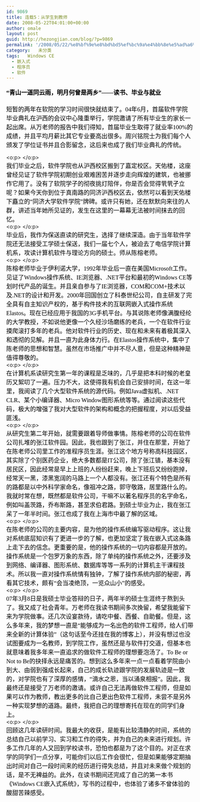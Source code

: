 ```yaml
---
id: 9869
title: 连载5：从学生到教师
date: 2008-05-22T04:01:00+00:00
author: omale
layout: post
guid: http://hezongjian.com/blog/?p=9869
permalink: '/2008/05/22/%e8%bf%9e%e8%bd%bd5%ef%bc%9a%e4%bb%8e%e5%ad%a6%e7%94%9f%e5%88%b0%e6%95%99%e5%b8%88/'
category:   未分类  
tags:   Windows CE
  - 嵌入式
  - 程序员
  - 软件
---
```

<h3 style="MARGIN: 13pt 0cm">
  <font color=#000000><span style="FONT-SIZE: 12pt; LINE-HEIGHT: 173%; FONT-FAMILY: 宋体; mso-bidi-font-size: 16.0pt; mso-ascii-font-family: Calibri; mso-hansi-font-family: Calibri">“青山一道同云雨，明月何曾是两乡”——读书、毕业与就业</span><span lang=EN-US style="FONT-SIZE: 12pt; LINE-HEIGHT: 173%; mso-bidi-font-size: 16.0pt"><?xml:namespace prefix = o ns = "urn:schemas-microsoft-com:office:office"  /><o:p></o:p></span></font>
</h3><p class=MsoNormal style="MARGIN: 0cm 0cm 0pt"><font size=3><font color=#000000>

<span style="FONT-FAMILY: 宋体; mso-ascii-font-family: Calibri; mso-hansi-font-family: Calibri">短暂的两年在软院的学习时间很快就结束了。</span><span lang=EN-US><font face=Calibri>04</font></span><span style="FONT-FAMILY: 宋体; mso-ascii-font-family: Calibri; mso-hansi-font-family: Calibri">年</span><span lang=EN-US><font face=Calibri>6</font></span><span style="FONT-FAMILY: 宋体; mso-ascii-font-family: Calibri; mso-hansi-font-family: Calibri">月，首届软件学院毕业典礼在沪西的会议中心隆重举行，学院邀请了所有毕业生的家长一起出席。从万老师的报告中我们得知，首届毕业生取得了就业率</span><span lang=EN-US><font face=Calibri>100%</font></span><span style="FONT-FAMILY: 宋体; mso-ascii-font-family: Calibri; mso-hansi-font-family: Calibri">的成绩，并且平均月薪比其它专业要高出很多。周兴铭院士为我们每个人颁发了学位证书并且合影留念，这后来也成了我们毕业典礼的传统。</span></font></font></p> <p class=MsoNormal style="MARGIN: 0cm 0cm 0pt"><span lang=EN-US><o:p><font face=Calibri color=#000000 size=3>&nbsp;</font></o:p></span></p> <p class=MsoNormal style="MARGIN: 0cm 0cm 0pt"><span style="FONT-FAMILY: 宋体; mso-ascii-font-family: Calibri; mso-hansi-font-family: Calibri"><font color=#000000 size=3>我们毕业之后，软件学院也从沪西校区搬到了嘉定校区。天佑楼，这座曾经见证了软件学院初期创业艰难困苦并逐步走向辉煌的建筑，也被挪作它用了。没有了软院学子的彻夜挑灯陪伴，你是否会觉得茕茕孑立呢？如果今天你到位于真南路的同济沪西校区去，依然可以看到天佑楼下矗立的“同济大学软件学院”牌碑。或许只有她，还在默默向来往的人群，讲述当年她所见证的，发生在这里的一幕幕无法被时间抹去的回忆。</font></span></p> <p class=MsoNormal style="MARGIN: 0cm 0cm 0pt"><span lang=EN-US><o:p><font face=Calibri color=#000000 size=3>&nbsp;</font></o:p></span></p> <p class=MsoNormal style="MARGIN: 0cm 0cm 0pt"><span style="FONT-FAMILY: 宋体; mso-ascii-font-family: Calibri; mso-hansi-font-family: Calibri"><font color=#000000 size=3>毕业后，我作为保送直读的研究生，选择了继续深造。由于当年软件学院还无法接受工学硕士保送，我们一届七个人，被迫去了电信学院计算机系，攻读计算机软件与理论方向的硕士。师从陈榕老师。</font></span></p> <p class=MsoNormal style="MARGIN: 0cm 0cm 0pt"><span lang=EN-US><o:p><font face=Calibri color=#000000 size=3>&nbsp;</font></o:p></span></p> <p class=MsoNormal style="MARGIN: 0cm 0cm 0pt"><font size=3><font color=#000000><span style="FONT-FAMILY: 宋体; mso-ascii-font-family: Calibri; mso-hansi-font-family: Calibri">陈榕老师毕业于伊利诺大学，</span><span lang=EN-US><font face=Calibri>1992</font></span><span style="FONT-FAMILY: 宋体; mso-ascii-font-family: Calibri; mso-hansi-font-family: Calibri">年毕业后一直在美国</span><span lang=EN-US><font face=Calibri>Microsoft</font></span><span style="FONT-FAMILY: 宋体; mso-ascii-font-family: Calibri; mso-hansi-font-family: Calibri">工作。见证了</span><span lang=EN-US><font face=Calibri>Windows</font></span><span style="FONT-FAMILY: 宋体; mso-ascii-font-family: Calibri; mso-hansi-font-family: Calibri">操作系统、</span><span lang=EN-US><font face=Calibri>IE</font></span><span style="FONT-FAMILY: 宋体; mso-ascii-font-family: Calibri; mso-hansi-font-family: Calibri">浏览器、</span><span lang=EN-US><font face=Calibri>.NET</font></span><span style="FONT-FAMILY: 宋体; mso-ascii-font-family: Calibri; mso-hansi-font-family: Calibri">平台和最初的</span><span lang=EN-US><font face=Calibri>Windows CE</font></span><span style="FONT-FAMILY: 宋体; mso-ascii-font-family: Calibri; mso-hansi-font-family: Calibri">等划时代产品的诞生。并且亲自参与了</span><span lang=EN-US><font face=Calibri>IE</font></span><span style="FONT-FAMILY: 宋体; mso-ascii-font-family: Calibri; mso-hansi-font-family: Calibri">浏览器，</span><span lang=EN-US><font face=Calibri>COM</font></span><span style="FONT-FAMILY: 宋体; mso-ascii-font-family: Calibri; mso-hansi-font-family: Calibri">和</span><span lang=EN-US><font face=Calibri>COM+</font></span><span style="FONT-FAMILY: 宋体; mso-ascii-font-family: Calibri; mso-hansi-font-family: Calibri">技术以及</span><span lang=EN-US><font face=Calibri>.NET</font></span><span style="FONT-FAMILY: 宋体; mso-ascii-font-family: Calibri; mso-hansi-font-family: Calibri">的设计和开发。</span><span lang=EN-US><font face=Calibri>2000</font></span><span style="FONT-FAMILY: 宋体; mso-ascii-font-family: Calibri; mso-hansi-font-family: Calibri">年回国创立了科泰世纪公司，自主研发了完全具有自主知识产权的，基于构件技术的互联网嵌入式操作系统</span><span lang=EN-US><font face=Calibri>Elastos</font></span><span style="FONT-FAMILY: 宋体; mso-ascii-font-family: Calibri; mso-hansi-font-family: Calibri">。现在已经应用于我国的</span><span lang=EN-US><font face=Calibri>3G</font></span><span style="FONT-FAMILY: 宋体; mso-ascii-font-family: Calibri; mso-hansi-font-family: Calibri">手机平台。与其说陈老师像满腹经纶的大学教授，不如说他更像一个久经沙场磨练的老兵，一个在软件行业摸爬滚打多年的老兵。他对软件行业的历史、现在和未来有着极其深入和透彻的见解。并且一直为此身体力行。在</span><span lang=EN-US><font face=Calibri>Elastos</font></span><span style="FONT-FAMILY: 宋体; mso-ascii-font-family: Calibri; mso-hansi-font-family: Calibri">操作系统中，集中了陈老师的思想和智慧。虽然在市场推广中并不尽人意，但是这种精神是值得尊敬的。</span></font></font></p> <p class=MsoNormal style="MARGIN: 0cm 0cm 0pt"><span lang=EN-US><o:p><font face=Calibri color=#000000 size=3>&nbsp;</font></o:p></span></p> <p class=MsoNormal style="MARGIN: 0cm 0cm 0pt"><font size=3><font color=#000000><span style="FONT-FAMILY: 宋体; mso-ascii-font-family: Calibri; mso-hansi-font-family: Calibri">在计算机系读研究生第一年的课程是乏味的，几乎是把本科时候的老皇历又絮叨了一遍。压力不大，这使得我有机会自己安排时间，在这一年里，我阅读了几个大型软件系统的源代码。例如</span><span lang=EN-US><font face=Calibri>Java</font></span><span style="FONT-FAMILY: 宋体; mso-ascii-font-family: Calibri; mso-hansi-font-family: Calibri">虚拟机、</span><span lang=EN-US><font face=Calibri>.NET CLR</font></span><span style="FONT-FAMILY: 宋体; mso-ascii-font-family: Calibri; mso-hansi-font-family: Calibri">、某个小编译器、</span><span lang=EN-US><font face=Calibri>Micro Window</font></span><span style="FONT-FAMILY: 宋体; mso-ascii-font-family: Calibri; mso-hansi-font-family: Calibri">图形系统等等。通过阅读这些代码，极大的增强了我对大型软件的架构和概念的把握程度，对以后受益匪浅。</span></font></font></p> <p class=MsoNormal style="MARGIN: 0cm 0cm 0pt"><span lang=EN-US><o:p><font face=Calibri color=#000000 size=3>&nbsp;</font></o:p></span></p> <p class=MsoNormal style="MARGIN: 0cm 0cm 0pt"><font size=3><font color=#000000><span style="FONT-FAMILY: 宋体; mso-ascii-font-family: Calibri; mso-hansi-font-family: Calibri">从研究生第二年开始，就需要跟着导师做事情。陈榕老师的公司在软件公司扎堆的张江软件园。因此，我也跟到了张江，并住在那里，开始了在陈老师公司里工作的准程序员生涯。张江这个地方号称高科技园区，其实除了个别医药企业，绝大多数都是</span><span lang=EN-US><font face=Calibri>IT</font></span><span style="FONT-FAMILY: 宋体; mso-ascii-font-family: Calibri; mso-hansi-font-family: Calibri">公司，除了张江镇，基本没有居民区，因此经常是早上上班的人纷纷赶来，晚上下班后又纷纷跑掉，经常天一黑，漆黑宽阔的马路上一个人都没有。张江还有个特色是所有的路都是以中外科学家命名，像祖冲之路，郭守敬路，居里路什么的。我就时常在想，既然都是软件公司，干嘛不以著名程序员的名字命名，例如叫盖茨路，乔布斯路，甚至求伯君路。到硕士毕业为止，我在张江呆了一年半时间。张江也成了我在上海市中最了解的区域。</span></font></font></p> <p class=MsoNormal style="MARGIN: 0cm 0cm 0pt"><span lang=EN-US><o:p><font face=Calibri color=#000000 size=3>&nbsp;</font></o:p></span></p> <p class=MsoNormal style="MARGIN: 0cm 0cm 0pt"><span style="FONT-FAMILY: 宋体; mso-ascii-font-family: Calibri; mso-hansi-font-family: Calibri"><font color=#000000 size=3>在陈老师的公司的主要内容，是为他的操作系统编写驱动程序。这让我对系统底层知识有了更进一步的了解，也更加坚定了我在嵌入式这条路上走下去的信念。更重要的是，他的操作系统的一切内容都是开放的。操作系统是一个包罗万象的东西，除了单纯的操作系统之外，还要涉及到网络、编译器、图形系统、数据库等等一系列的计算机主干课程技术。所以我一直对操作系统情有独钟，了解了操作系统内部的秘密，再看其它技术，颇有“会当凌绝顶，一览众山小”的感受。</font></span></p> <p class=MsoNormal style="MARGIN: 0cm 0cm 0pt"><span lang=EN-US><o:p><font face=Calibri color=#000000 size=3>&nbsp;</font></o:p></span></p> <p class=MsoNormal style="MARGIN: 0cm 0cm 0pt"><font size=3><font color=#000000><span lang=EN-US><font face=Calibri>07</font></span><span style="FONT-FAMILY: 宋体; mso-ascii-font-family: Calibri; mso-hansi-font-family: Calibri">年</span><span lang=EN-US><font face=Calibri>3</font></span><span style="FONT-FAMILY: 宋体; mso-ascii-font-family: Calibri; mso-hansi-font-family: Calibri">月</span><span lang=EN-US><font face=Calibri>8</font></span><span style="FONT-FAMILY: 宋体; mso-ascii-font-family: Calibri; mso-hansi-font-family: Calibri">日是我硕士毕业答辩的日子，两年半的硕士生涯终于熬到头了。我又成了社会青年。万老师在我读书期间多次挽留，希望我能留下来为学院做事。还几次设宴款待，请吃中餐、西餐、自助餐。但是，这么多年来，我的梦想一直是“能够成为一名出色的软件工程师，给人们带来全新的计算体验”（这句话至今还挂在我的博客上），并没有想过也没试图要成为一名教师，到学院工作，虽然还是与软件打交道，但基本也就意味着我多年来一直追求的做软件工程师的理想要泡汤了。</span><span lang=EN-US><font face=Calibri>To Be or Not to Be</font></span><span style="FONT-FAMILY: 宋体; mso-ascii-font-family: Calibri; mso-hansi-font-family: Calibri">的抉择永远是痛苦的。想到这么多年来一点一点看着学院由小到大、由弱到强成长起来，自己的成长轨迹跟学院的发展轨迹是一致的，对学院也有了深厚的感情，“滴水之恩，当以涌泉相报”。因此，我最终还是接受了万老师的邀请。或许自己无法再做软件工程师，但是如果可以作为教师，教出更多的比自己更出色软件工程师，未尝不是另外一种实现梦想的道路。最终，我把自己的理想寄托在现在的同学们身上。</span></font></font></p> <p class=MsoNormal style="MARGIN: 0cm 0cm 0pt"><span lang=EN-US><o:p><font face=Calibri color=#000000 size=3>&nbsp;</font></o:p></span></p> <p class=MsoNormal style="MARGIN: 0cm 0cm 0pt"><font size=3><font color=#000000><span style="FONT-FAMILY: 宋体; mso-ascii-font-family: Calibri; mso-hansi-font-family: Calibri">回顾这几年读研时间。我最大的收获，是能有比较清静的时间，系统的总结自己以前学习、实习和工作的得失，并为自己的未来进行规划。许多工作几年的人又回到学校读书，恐怕也都是为了这个目的。对正在求学的同学们一点分享，可能你们以后工作会很忙，但是如果能够定期抽出时间对自己一段时间来的经历进行得失总结，并且对未来做个规划的话，是不无裨益的。此外，在读书期间还完成了自己的第一本书《</span><span lang=EN-US><font face=Calibri>Windows CE</font></span><span style="FONT-FAMILY: 宋体; mso-ascii-font-family: Calibri; mso-hansi-font-family: Calibri">嵌入式系统》，写书的过程中，也体验了诸多不曾体验的酸甜苦辣感受。</span></font></font></p>